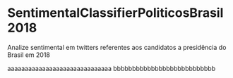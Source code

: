 # SentimentalClassifierPoliticosBrasil2018
Analize sentimental em twitters referentes aos candidatos a presidência do Brasil em 2018

aaaaaaaaaaaaaaaaaaaaaaaaaaaaaa
bbbbbbbbbbbbbbbbbbbbbbbbbbb